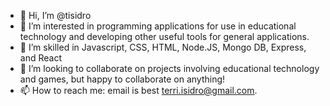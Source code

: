 - 👋 Hi, I’m @tisidro
- 👀 I’m interested in programming applications for use in educational technology and developing other useful tools for general applications.
- 🌱 I’m skilled in Javascript, CSS, HTML, Node.JS, Mongo DB, Express, and React
- 💞️ I’m looking to collaborate on projects involving educational technology and games, but happy to collaborate on anything!
- 📫 How to reach me: email is best terri.isidro@gmail.com.

<!---
tisidro/tisidro is a ✨ special ✨ repository because its `README.md` (this file) appears on your GitHub profile.
You can click the Preview link to take a look at your changes.
--->

